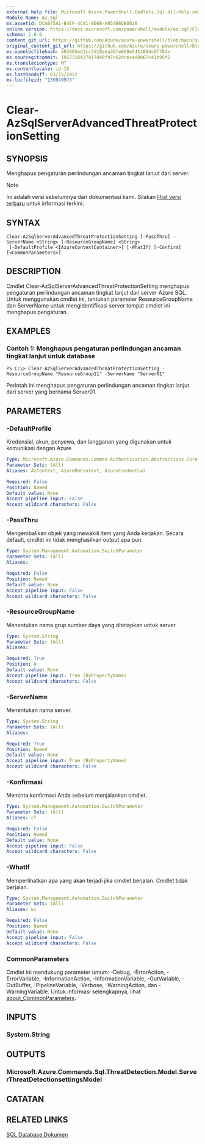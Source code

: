 ```yaml
---
external help file: Microsoft.Azure.PowerShell.Cmdlets.Sql.dll-Help.xml
Module Name: Az.Sql
ms.assetid: DCAB75A1-B4EF-4C41-9D6B-A954B6DB0028
online version: https://docs.microsoft.com/powershell/module/az.sql/Clear-AzSqlServerAdvancedThreatProtectionSetting
schema: 2.0.0
content_git_url: https://github.com/Azure/azure-powershell/blob/main/src/Sql/Sql/help/Clear-AzSqlServerAdvancedThreatProtectionSetting.md
original_content_git_url: https://github.com/Azure/azure-powershell/blob/main/src/Sql/Sql/help/Clear-AzSqlServerAdvancedThreatProtectionSetting.md
ms.openlocfilehash: 403665ed2cc3d18eea36fe068e5411894c0f784e
ms.sourcegitcommit: 1927316437817d48f97c62dceced0067c41b95f2
ms.translationtype: MT
ms.contentlocale: id-ID
ms.lasthandoff: 03/15/2022
ms.locfileid: "139949973"
---
```

# Clear-AzSqlServerAdvancedThreatProtectionSetting

## SYNOPSIS
Menghapus pengaturan perlindungan ancaman tingkat lanjut dari server.

> [!NOTE]
>Ini adalah versi sebelumnya dari dokumentasi kami. Silakan [lihat versi terbaru](/powershell/module/az.sql/clear-azsqlserveradvancedthreatprotectionsetting) untuk informasi terkini.

## SYNTAX

```
Clear-AzSqlServerAdvancedThreatProtectionSetting [-PassThru] -ServerName <String> [-ResourceGroupName] <String>
 [-DefaultProfile <IAzureContextContainer>] [-WhatIf] [-Confirm] [<CommonParameters>]
```

## DESCRIPTION
Cmdlet Clear-AzSqlServerAdvancedThreatProtectionSetting menghapus pengaturan perlindungan ancaman tingkat lanjut dari server Azure SQL.
Untuk menggunakan cmdlet ini, tentukan parameter ResourceGroupName dan ServerName untuk mengidentifikasi server tempat cmdlet ini menghapus pengaturan.

## EXAMPLES

### Contoh 1: Menghapus pengaturan perlindungan ancaman tingkat lanjut untuk database
```
PS C:\> Clear-AzSqlServerAdvancedThreatProtectionSetting -ResourceGroupName "ResourceGroup11" -ServerName "Server01"
```

Perintah ini menghapus pengaturan perlindungan ancaman tingkat lanjut dari server yang bernama Server01.

## PARAMETERS

### -DefaultProfile
Kredensial, akun, penyewa, dan langganan yang digunakan untuk komunikasi dengan Azure

```yaml
Type: Microsoft.Azure.Commands.Common.Authentication.Abstractions.Core.IAzureContextContainer
Parameter Sets: (All)
Aliases: AzContext, AzureRmContext, AzureCredential

Required: False
Position: Named
Default value: None
Accept pipeline input: False
Accept wildcard characters: False
```

### -PassThru
Mengembalikan objek yang mewakili item yang Anda kerjakan.
Secara default, cmdlet ini tidak menghasilkan output apa pun.

```yaml
Type: System.Management.Automation.SwitchParameter
Parameter Sets: (All)
Aliases:

Required: False
Position: Named
Default value: None
Accept pipeline input: False
Accept wildcard characters: False
```

### -ResourceGroupName
Menentukan nama grup sumber daya yang ditetapkan untuk server.

```yaml
Type: System.String
Parameter Sets: (All)
Aliases:

Required: True
Position: 0
Default value: None
Accept pipeline input: True (ByPropertyName)
Accept wildcard characters: False
```

### -ServerName
Menentukan nama server.

```yaml
Type: System.String
Parameter Sets: (All)
Aliases:

Required: True
Position: Named
Default value: None
Accept pipeline input: True (ByPropertyName)
Accept wildcard characters: False
```

### -Konfirmasi
Meminta konfirmasi Anda sebelum menjalankan cmdlet.

```yaml
Type: System.Management.Automation.SwitchParameter
Parameter Sets: (All)
Aliases: cf

Required: False
Position: Named
Default value: None
Accept pipeline input: False
Accept wildcard characters: False
```

### -WhatIf
Memperlihatkan apa yang akan terjadi jika cmdlet berjalan.
Cmdlet tidak berjalan.

```yaml
Type: System.Management.Automation.SwitchParameter
Parameter Sets: (All)
Aliases: wi

Required: False
Position: Named
Default value: None
Accept pipeline input: False
Accept wildcard characters: False
```

### CommonParameters
Cmdlet ini mendukung parameter umum: -Debug, -ErrorAction, -ErrorVariable, -InformationAction, -InformationVariable, -OutVariable, -OutBuffer, -PipelineVariable, -Verbose, -WarningAction, dan -WarningVariable. Untuk informasi selengkapnya, lihat [about_CommonParameters](http://go.microsoft.com/fwlink/?LinkID=113216).

## INPUTS

### System.String

## OUTPUTS

### Microsoft.Azure.Commands.Sql.ThreatDetection.Model.ServerThreatDetectionsettingsModel

## CATATAN

## RELATED LINKS

[SQL Database Dokumen](https://docs.microsoft.com/azure/sql-database/)

